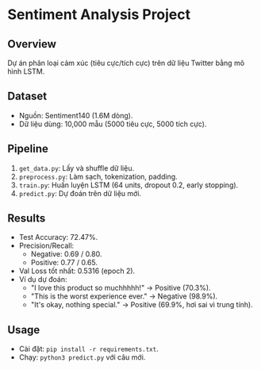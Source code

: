 # Sentiment Analysis Project

## Overview
Dự án phân loại cảm xúc (tiêu cực/tích cực) trên dữ liệu Twitter bằng mô hình LSTM.

## Dataset
- Nguồn: Sentiment140 (1.6M dòng).
- Dữ liệu dùng: 10,000 mẫu (5000 tiêu cực, 5000 tích cực).

## Pipeline
1. `get_data.py`: Lấy và shuffle dữ liệu.
2. `preprocess.py`: Làm sạch, tokenization, padding.
3. `train.py`: Huấn luyện LSTM (64 units, dropout 0.2, early stopping).
4. `predict.py`: Dự đoán trên dữ liệu mới.

## Results
- Test Accuracy: 72.47%.
- Precision/Recall:
  - Negative: 0.69 / 0.80.
  - Positive: 0.77 / 0.65.
- Val Loss tốt nhất: 0.5316 (epoch 2).
- Ví dụ dự đoán:
  - "I love this product so muchhhhh!" → Positive (70.3%).
  - "This is the worst experience ever." → Negative (98.9%).
  - "It's okay, nothing special." → Positive (69.9%, hơi sai vì trung tính).

## Usage
- Cài đặt: `pip install -r requirements.txt`.
- Chạy: `python3 predict.py` với câu mới.
